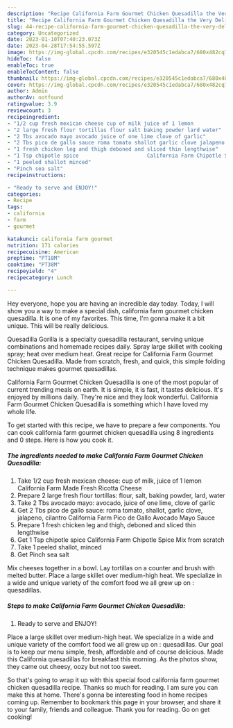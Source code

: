 ```yaml
---
description: "Recipe California Farm Gourmet Chicken Quesadilla the Very Delicious"
title: "Recipe California Farm Gourmet Chicken Quesadilla the Very Delicious"
slug: 44-recipe-california-farm-gourmet-chicken-quesadilla-the-very-delicious
category: Uncategorized
date: 2023-01-10T07:40:23.073Z
date: 2023-04-28T17:54:55.597Z
image: https://img-global.cpcdn.com/recipes/e320545c1edabca7/680x482cq70/california-farm-gourmet-chicken-quesadilla-recipe-main-photo.jpg
hideToc: false
enableToc: true
enableTocContent: false
thumbnail: https://img-global.cpcdn.com/recipes/e320545c1edabca7/680x482cq70/california-farm-gourmet-chicken-quesadilla-recipe-main-photo.jpg
cover: https://img-global.cpcdn.com/recipes/e320545c1edabca7/680x482cq70/california-farm-gourmet-chicken-quesadilla-recipe-main-photo.jpg
author: Admin
authorAv: notfound
ratingvalue: 3.9
reviewcount: 3
recipeingredient:
- "1/2 cup fresh mexican cheese cup of milk juice of 1 lemon                      California Farm Made Fresh Ricotta Cheese"
- "2 large fresh flour tortillas flour salt baking powder lard water"
- "2 Tbs avocado mayo avocado juice of one lime clove of garlic"
- "2 Tbs pico de gallo sauce roma tomato shallot garlic clove jalapeno cilantro                      California Farm Pico de Gallo Avocado Mayo Sauce"
- "1 fresh chicken leg and thigh deboned and sliced thin lengthwise"
- "1 Tsp chipotle spice                      California Farm Chipotle Spice Mix from scratch"
- "1 peeled shallot minced"
- "Pinch sea salt"
recipeinstructions:

- "Ready to serve and ENJOY!"
categories:
- Recipe
tags:
- california
- farm
- gourmet

katakunci: california farm gourmet 
nutrition: 171 calories
recipecuisine: American
preptime: "PT18M"
cooktime: "PT38M"
recipeyield: "4"
recipecategory: Lunch

---
```



Hey everyone, hope you are having an incredible day today. Today, I will show you a way to make a special dish, california farm gourmet chicken quesadilla. It is one of my favorites. This time, I'm gonna make it a bit unique. This will be really delicious.

Quesadilla Gorilla is a specialty quesadilla restaurant, serving unique combinations and homemade recipes daily. Spray large skillet with cooking spray; heat over medium heat. Great recipe for California Farm Gourmet Chicken Quesadilla. Made from scratch, fresh, and quick, this simple folding technique makes gourmet quesadillas.

California Farm Gourmet Chicken Quesadilla is one of the most popular of current trending meals on earth. It is simple, it is fast, it tastes delicious. It's enjoyed by millions daily. They're nice and they look wonderful. California Farm Gourmet Chicken Quesadilla is something which I have loved my whole life.


To get started with this recipe, we have to prepare a few components. You can cook california farm gourmet chicken quesadilla using 8 ingredients and 0 steps. Here is how you cook it.

<!--inarticleads1-->

##### The ingredients needed to make California Farm Gourmet Chicken Quesadilla:

1. Take 1/2 cup fresh mexican cheese: cup of milk, juice of 1 lemon                      California Farm Made Fresh Ricotta Cheese
1. Prepare 2 large fresh flour tortillas: flour, salt, baking powder, lard, water
1. Take 2 Tbs avocado mayo: avocado, juice of one lime, clove of garlic
1. Get 2 Tbs pico de gallo sauce: roma tomato, shallot, garlic clove, jalapeno, cilantro                      California Farm Pico de Gallo Avocado Mayo Sauce
1. Prepare 1 fresh chicken leg and thigh, deboned and sliced thin lengthwise
1. Get 1 Tsp chipotle spice                      California Farm Chipotle Spice Mix from scratch
1. Take 1 peeled shallot, minced
1. Get Pinch sea salt


Mix cheeses together in a bowl. Lay tortillas on a counter and brush with melted butter. Place a large skillet over medium-high heat. We specialize in a wide and unique variety of the comfort food we all grew up on : quesadillas. 

<!--inarticleads2-->

##### Steps to make California Farm Gourmet Chicken Quesadilla:


1. Ready to serve and ENJOY!

Place a large skillet over medium-high heat. We specialize in a wide and unique variety of the comfort food we all grew up on : quesadillas. Our goal is to keep our menu simple, fresh, affordable and of course delicious. Made this California quesadillas for breakfast this morning. As the photos show, they came out cheesy, oozy but not too sweet. 

So that's going to wrap it up with this special food california farm gourmet chicken quesadilla recipe. Thanks so much for reading. I am sure you can make this at home. There's gonna be interesting food in home recipes coming up. Remember to bookmark this page in your browser, and share it to your family, friends and colleague. Thank you for reading. Go on get cooking!

